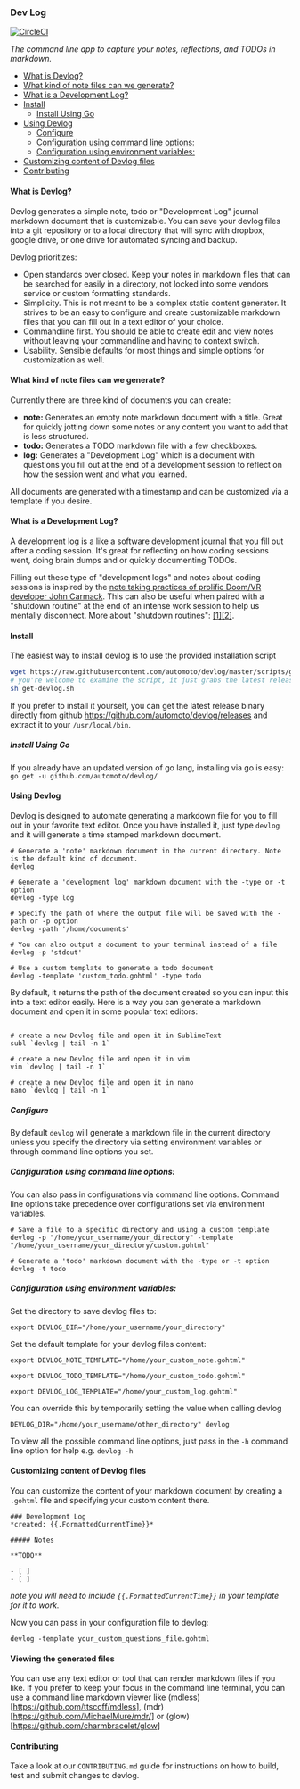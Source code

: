 ### Dev Log
[![CircleCI](https://circleci.com/gh/automoto/devlog.svg?style=svg)](https://circleci.com/gh/automoto/devlog)

*The command line app to capture your notes, reflections, and TODOs in markdown.*

<!-- toc -->

* [What is Devlog?](#what-is-devlog)
* [What kind of note files can we generate?](#what-kind-of-note-files-can-we-generate)
* [What is a Development Log?](#what-is-a-development-log)
* [Install](#install)
  * [Install Using Go](#install-using-go)
* [Using Devlog](#using-devlog)
  * [Configure](#configure)
  * [Configuration using command line options:](#configuration-using-command-line-options)
  * [Configuration using environment variables:](#configuration-using-environment-variables)
* [Customizing content of Devlog files](#customizing-content-of-devlog-files)
* [Contributing](#contributing)

<!-- tocstop -->

#### What is Devlog?

Devlog generates a simple note, todo or "Development Log" journal markdown document that is customizable. You can save your devlog files into a git repository or to a local directory that will sync with dropbox, google drive, or one drive for automated syncing and backup.

Devlog prioritizes:
- Open standards over closed. Keep your notes in markdown files that can be searched for easily in a directory, not locked into some vendors service or custom formatting standards.
- Simplicity. This is not meant to be a complex static content generator. It strives to be an easy to configure and create customizable markdown files that you can fill out in a text editor of your choice.
- Commandline first. You should be able to create edit and view notes without leaving your commandline and having to context switch.
- Usability. Sensible defaults for most things and simple options for customization as well. 

#### What kind of note files can we generate?

Currently there are three kind of documents you can create:
- **note:** Generates an empty note markdown document with a title. Great for quickly jotting down some notes or any content you want to add that is less structured. 
- **todo:** Generates a TODO markdown file with a few checkboxes.
- **log:** Generates a "Development Log" which is a document with questions you fill out at the end of a development session to reflect on how the session went and what you learned.

All documents are generated with a timestamp and can be customized via a template if you desire.

#### What is a Development Log?

A development log is a like a software development journal that you fill out after a coding session. It's great for reflecting on how coding sessions went, doing brain dumps and or quickly documenting TODOs.

Filling out these type of "development logs" and notes about coding sessions is inspired by the [note taking practices of prolific Doom/VR developer John Carmack](https://news.ycombinator.com/item?id=12575501). This can also be useful when paired with a "shutdown routine" at the end of an intense work session to help us mentally disconnect. More about "shutdown routines": [[1]](https://www.calnewport.com/blog/2009/06/08/drastically-reduce-stress-with-a-work-shutdown-ritual/)[[2]](https://www.calnewport.com/blog/2012/08/02/work-less-to-work-better-my-experiments-with-shutdown-routines/).

#### Install
The easiest way to install devlog is to use the provided installation script
``` sh
wget https://raw.githubusercontent.com/automoto/devlog/master/scripts/get-devlog.sh
# you're welcome to examine the script, it just grabs the latest release from github for your OS and installs it
sh get-devlog.sh
```

If you prefer to install it yourself, you can get the latest release binary directly from github https://github.com/automoto/devlog/releases and extract it to your `/usr/local/bin`.

##### Install Using Go

If you already have an updated version of go lang, installing via go is easy:
`go get -u github.com/automoto/devlog/`


#### Using Devlog 

Devlog is designed to automate generating a markdown file for you to fill out in your favorite text editor. Once you have installed it, just type `devlog` and it will generate a time stamped markdown document. 

```shell
# Generate a 'note' markdown document in the current directory. Note is the default kind of document.
devlog

# Generate a 'development log' markdown document with the -type or -t option
devlog -type log

# Specify the path of where the output file will be saved with the -path or -p option
devlog -path '/home/documents'

# You can also output a document to your terminal instead of a file
devlog -p 'stdout'

# Use a custom template to generate a todo document
devlog -template 'custom_todo.gohtml' -type todo  

```

By default, it returns the path of the document created so you can input this into a text editor easily. Here is a way you can generate a markdown document and open it in some popular text editors: 

```shell

# create a new Devlog file and open it in SublimeText
subl `devlog | tail -n 1`

# create a new Devlog file and open it in vim
vim `devlog | tail -n 1`

# create a new Devlog file and open it in nano
nano `devlog | tail -n 1`
```

##### Configure
By default `devlog` will generate a markdown file in the current directory unless you specify the directory via setting environment variables or through command line options you set.

##### Configuration using command line options:

You can also pass in configurations via command line options. Command line options take precedence over configurations set via environment variables.
```
# Save a file to a specific directory and using a custom template
devlog -p "/home/your_username/your_directory" -template "/home/your_username/your_directory/custom.gohtml"

# Generate a 'todo' markdown document with the -type or -t option
devlog -t todo
```

##### Configuration using environment variables:

Set the directory to save devlog files to:
```
export DEVLOG_DIR="/home/your_username/your_directory"
```

Set the default template for your devlog files content:
```shell
export DEVLOG_NOTE_TEMPLATE="/home/your_custom_note.gohtml"

export DEVLOG_TODO_TEMPLATE="/home/your_custom_todo.gohtml"

export DEVLOG_LOG_TEMPLATE="/home/your_custom_log.gohtml"
```

You can override this by temporarily setting the value when calling devlog

```
DEVLOG_DIR="/home/your_username/other_directory" devlog
```

To view all the possible command line options, just pass in the `-h` command line option for help e.g. `devlog -h` 

#### Customizing content of Devlog files
You can customize the content of your markdown document by creating a `.gohtml` file and specifying your custom content there.
``` gohtml
### Development Log
*created: {{.FormattedCurrentTime}}*

##### Notes

**TODO**

- [ ]
- [ ]
```
*note you will need to include `{{.FormattedCurrentTime}}` in your template for it to work.*

Now you can pass in your configuration file to devlog:
```
devlog -template your_custom_questions_file.gohtml
```

#### Viewing the generated files
You can use any text editor or tool that can render markdown files if you like. If you prefer to keep your focus in the command line terminal, you can use a command line markdown viewer like (mdless)[https://github.com/ttscoff/mdless], (mdr)[https://github.com/MichaelMure/mdr/] or (glow)[https://github.com/charmbracelet/glow]

#### Contributing
Take a look at our `CONTRIBUTING.md` guide for instructions on how to build, test and submit changes to devlog.
